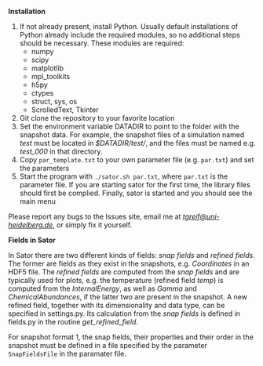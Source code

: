 **Installation**

1. If not already present, install Python. Usually default installations of Python already include the required modules, so no additional steps should be necessary. These modules are required:
	* numpy
	* scipy
	* matplotlib
	* mpl_toolkits
	* h5py
	* ctypes
	* struct, sys, os
	* ScrolledText, Tkinter
2. Git clone the repository to your favorite location
3. Set the environment variable DATADIR to point to the folder with the snapshot data. For example, the snapshot files of a simulation named *test* must be located in *$DATADIR/test/*, and the files must be named e.g. *test_000* in that directory.
4. Copy `par_template.txt` to your own parameter file (e.g. `par.txt`) and set the parameters
5. Start the program with `./sator.sh par.txt`, where `par.txt` is the parameter file. If you are starting sator for the first time, the library files should first be complied. Finally, sator is started and you should see the main menu

Please report any bugs to the Issues site, email me at *tgreif@uni-heidelberg.de*, or simply fix it yourself.

**Fields in Sator**

In Sator there are two different kinds of fields: *snap fields* and *refined fields*. The former are fields as they exist in the snapshots, e.g. *Coordinates* in an HDF5 file. The *refined fields* are computed from the *snap fields* and are typically used for plots, e.g. the temperature (refined field *temp*) is computed from the *InternalEnergy*, as well as *Gamma* and *ChemicalAbundances*, if the latter two are present in the snapshot. A new refined field, together with its dimensionality and data type, can be specified in settings.py. Its calculation from the *snap fields* is defined in fields.py in the routine *get_refined_field*.

For snapshot format 1, the snap fields, their properties and their order in the snapshot must be defined in a file specified by the parameter `SnapFieldsFile` in the paramater file.